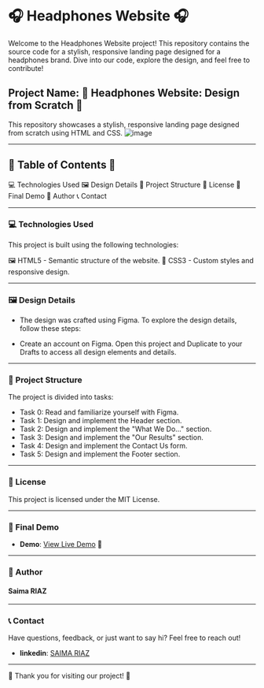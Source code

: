 # 🎧 Headphones Website 🎧

Welcome to the Headphones Website project! This repository contains the source code for a stylish, responsive landing page designed for a headphones brand. Dive into our code, explore the design, and feel free to contribute!

## Project Name: 🎨 Headphones Website: Design from Scratch 🎨
This repository showcases a stylish, responsive landing page designed from scratch using HTML and CSS.
![image](https://github.com/user-attachments/assets/a336c6b5-0ff3-49a1-9d01-1015fca1f88a)


---

## 📜 Table of Contents 📜

💻 Technologies Used
🖼️ Design Details
📂 Project Structure
📄 License
🎥 Final Demo
👤 Author
📞 Contact

---

### 💻 Technologies Used

This project is built using the following technologies:

🖼️ HTML5 - Semantic structure of the website.
🎨 CSS3 - Custom styles and responsive design.

---
### 🖼️ Design Details
- The design was crafted using Figma. To explore the design details, follow these steps:

- Create an account on Figma.
Open this project and Duplicate to your Drafts to access all design elements and details.

---
### 📂 Project Structure

The project is divided into tasks:

- Task 0: Read and familiarize yourself with Figma.
- Task 1: Design and implement the Header section.
- Task 2: Design and implement the "What We Do..." section.
- Task 3: Design and implement the "Our Results" section.
- Task 4: Design and implement the Contact Us form.
- Task 5: Design and implement the Footer section.

---

### 📄 License

This project is licensed under the MIT License. 

---
### 🎥 Final Demo
- **Demo**: [View Live Demo](http://127.0.0.1:5500/05-index.html) 🚀

---

### 👤 Author
#### Saima RIAZ

---

### 📞 Contact

Have questions, feedback, or just want to say hi? Feel free to reach out!

- **linkedin**: [SAIMA RIAZ](https://www.linkedin.com/in/saima-riaz-178ab7194/)
--- 

🌟 Thank you for visiting our project! 🌟










